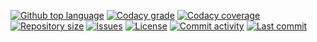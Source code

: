 <!--
TODO: replace :author: and :repository: with yours. Optional: link account to 
Codacy and replace :codacy-proj-id: with your project id
-->

[![Github top language](https://img.shields.io/github/languages/top/:author:/:repository:.svg?style=flat-square)]()
[![Codacy grade](https://img.shields.io/codacy/grade/:codacy-proj-id:.svg?style=flat-square)]()
[![Codacy coverage](https://img.shields.io/codacy/coverage/:codacy-proj-id:.svg?style=flat-square)]()
[![Repository size](https://img.shields.io/github/repo-size/:author:/:repository:.svg?style=flat-square)]()
[![Issues](https://img.shields.io/github/issues/:author:/:repository:.svg?style=flat-square)]()
[![License](https://img.shields.io/github/license/:author:/:repository:.svg?style=flat-square)]()
[![Commit activity](https://img.shields.io/github/commit-activity/m/:author:/:repository:.svg?style=flat-square)]()
[![Last commit](https://img.shields.io/github/last-commit/:author:/:repository:.svg?style=flat-square)]()

